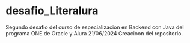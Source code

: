 # desafio_Literalura
Segundo desafio del curso de especializacion en Backend con Java del programa ONE de Oracle y Alura 
21/06/2024 Creacioon del repositorio.
